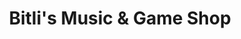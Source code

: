 ---
title: "Bitli's Music & Game Shop"
url: /zuerich/bitlis-music-und-game-shop/
shop: Spielzeug
---